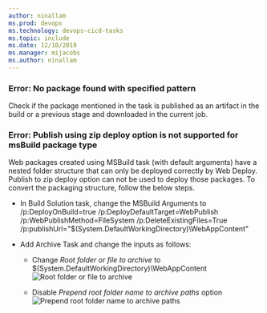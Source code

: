 ```yaml
---
author: ninallam
ms.prod: devops
ms.technology: devops-cicd-tasks
ms.topic: include
ms.date: 12/10/2019
ms.manager: mijacobs
ms.author: ninallam
---
```


### Error: No package found with specified pattern

Check if the package mentioned in the task is published as an artifact in the build or a previous stage and downloaded in the current job.

### Error: Publish using zip deploy option is not supported for msBuild package type

Web packages created using MSBuild task (with default arguments) have a nested folder structure that can only be deployed correctly by Web Deploy. Publish to zip deploy option can not be used to deploy those packages. To convert the packaging structure, follow the below steps.

- In Build Solution task, change the MSBuild Arguments to
  /p:DeployOnBuild=true /p:DeployDefaultTarget=WebPublish /p:WebPublishMethod=FileSystem /p:DeleteExistingFiles=True /p:publishUrl="\$(System.DefaultWorkingDirectory)\\WebAppContent"

- Add Archive Task and change the inputs as follows:

  - Change _Root folder or file to archive_ to
    \$(System.DefaultWorkingDirectory)\\WebAppContent
    ![Root folder or file to archive](../media/azure-rm-web-app-deployment-03.png)

  - Disable _Prepend root folder name to archive paths_ option
    ![Prepend root folder name to archive paths](../media/azure-rm-web-app-deployment-04.png)
